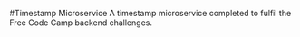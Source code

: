 #Timestamp Microservice
A timestamp microservice completed to fulfil the Free Code Camp backend challenges.
